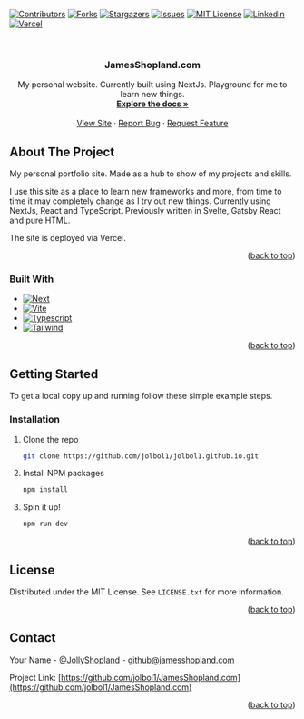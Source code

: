 <div id="top"></div>

[![Contributors][contributors-shield]][contributors-url]
[![Forks][forks-shield]][forks-url]
[![Stargazers][stars-shield]][stars-url]
[![Issues][issues-shield]][issues-url]
[![MIT License][license-shield]][license-url]
[![LinkedIn][linkedin-shield]][linkedin-url]
[![Vercel][vercel-badge]](https://jamesshopland.com)

<!-- PROJECT LOGO -->
<br />
<div align="center">
<h3 align="center">JamesShopland.com</h3>

  <p align="center">
    My personal website. Currently built using NextJs. Playground for me to learn new things.
    <br />
    <a href="https://github.com/jolbol1/jolbol1.github.io"><strong>Explore the docs »</strong></a>
    <br />
    <br />
    <a href="https://jamesshopland.com">View Site</a>
    ·
    <a href="https://github.com/jolbol1/jolbol1.github.io/issues">Report Bug</a>
    ·
    <a href="https://github.com/jolbol1/jolbol1.github.io/issues">Request Feature</a>
  </p>
</div>

<!-- ABOUT THE PROJECT -->

## About The Project

My personal portfolio site. Made as a hub to show of my projects and skills.

I use this site as a place to learn new frameworks and more, from time to time it may completely change as I try out new things. Currently using NextJs, React and TypeScript.
Previously written in Svelte, Gatsby React and pure HTML.

The site is deployed via Vercel.

<p align="right">(<a href="#top">back to top</a>)</p>

### Built With

- [![Next][next.js]][next-url]
- [![Vite][vite-badge]][vite-url]
- [![Typescript][typescript-badge]][typescript-url]
- [![Tailwind][tailwind-badge]][tailwind-url]

<p align="right">(<a href="#top">back to top</a>)</p>

<!-- GETTING STARTED -->

## Getting Started

To get a local copy up and running follow these simple example steps.

### Installation

1. Clone the repo
   ```sh
   git clone https://github.com/jolbol1/jolbol1.github.io.git
   ```
2. Install NPM packages
   ```sh
   npm install
   ```
3. Spin it up!
   ```sh
   npm run dev
   ```

<p align="right">(<a href="#top">back to top</a>)</p>

<!-- LICENSE -->

## License

Distributed under the MIT License. See `LICENSE.txt` for more information.

<p align="right">(<a href="#top">back to top</a>)</p>

<!-- CONTACT -->

## Contact

Your Name - [@JollyShopland](https://twitter.com/JollyShopland) - github@jamesshopland.com

Project Link: [https://github.com/jolbol1/JamesShopland.com](https://github.com/jolbol1/JamesShopland.com)

<p align="right">(<a href="#top">back to top</a>)</p>

<!-- MARKDOWN LINKS & IMAGES -->
<!-- https://www.markdownguide.org/basic-syntax/#reference-style-links -->

[contributors-shield]: https://img.shields.io/github/contributors/jolbol1/JamesShopland.com.svg?style=for-the-badge
[contributors-url]: https://github.com/jolbol1/JamesShopland.com/graphs/contributors
[forks-shield]: https://img.shields.io/github/forks/jolbol1/JamesShopland.com.svg?style=for-the-badge
[forks-url]: https://github.com/jolbol1/JamesShopland.com/network/members
[stars-shield]: https://img.shields.io/github/stars/jolbol1/JamesShopland.com.svg?style=for-the-badge
[stars-url]: https://github.com/jolbol1/JamesShopland.com/stargazers
[issues-shield]: https://img.shields.io/github/issues/jolbol1/JamesShopland.com.svg?style=for-the-badge
[issues-url]: https://github.com/jolbol1/JamesShopland.com/issues
[license-shield]: https://img.shields.io/github/license/jolbol1/JamesShopland.com.svg?style=for-the-badge
[license-url]: https://github.com/jolbol1/JamesShopland.com/blob/master/LICENSE.txt
[linkedin-shield]: https://img.shields.io/badge/-LinkedIn-black.svg?style=for-the-badge&logo=linkedin&colorB=555
[linkedin-url]: https://linkedin.com/in/james.shopland
[product-screenshot]: images/screenshot.png
[next.js]: https://img.shields.io/badge/next.js-000000?style=for-the-badge&logo=nextdotjs&logoColor=white
[next-url]: https://nextjs.org/
[react.js]: https://img.shields.io/badge/React-20232A?style=for-the-badge&logo=react&logoColor=61DAFB
[react-url]: https://reactjs.org/
[vue.js]: https://img.shields.io/badge/Vue.js-35495E?style=for-the-badge&logo=vuedotjs&logoColor=4FC08D
[vue-url]: https://vuejs.org/
[angular.io]: https://img.shields.io/badge/Angular-DD0031?style=for-the-badge&logo=angular&logoColor=white
[angular-url]: https://angular.io/
[svelte.dev]: https://img.shields.io/badge/Svelte-4A4A55?style=for-the-badge&logo=svelte&logoColor=FF3E00
[svelte-url]: https://svelte.dev/
[laravel.com]: https://img.shields.io/badge/Laravel-FF2D20?style=for-the-badge&logo=laravel&logoColor=white
[laravel-url]: https://laravel.com
[bootstrap.com]: https://img.shields.io/badge/Bootstrap-563D7C?style=for-the-badge&logo=bootstrap&logoColor=white
[bootstrap-url]: https://getbootstrap.com
[jquery.com]: https://img.shields.io/badge/jQuery-0769AD?style=for-the-badge&logo=jquery&logoColor=white
[jquery-url]: https://jquery.com
[gatsby-badge]: https://img.shields.io/badge/Gatsby-%23663399.svg?style=for-the-badge&logo=gatsby&logoColor=white
[gatsby]: https://www.gatsbyjs.com/
[typescript-badge]: https://img.shields.io/badge/typescript-%23007ACC.svg?style=for-the-badge&logo=typescript&logoColor=white
[typescript-url]: https://www.typescriptlang.org/
[tailwind-badge]: https://img.shields.io/badge/tailwindcss-%2338B2AC.svg?style=for-the-badge&logo=tailwind-css&logoColor=white
[tailwind-url]: https://tailwindcss.com/
[svelte-badge]: https://img.shields.io/badge/svelte-%23f1413d.svg?style=for-the-badge&logo=svelte&logoColor=white
[svelte-url]: https://svelte.dev/
[vite-badge]: https://img.shields.io/badge/vite-%23646CFF.svg?style=for-the-badge&logo=vite&logoColor=white
[vite-url]: https://vitejs.dev/
[vercel-badge]: https://img.shields.io/github/deployments/jolbol1/JamesShopland.com/production?label=Vercel&logo=vercel&style=for-the-badge
